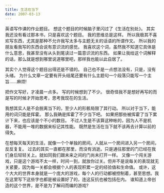 ```yaml
---
title: 生活在当下
date: 2007-03-13
---
```

英语写作课的作业题目。
想这个题目的时候脑子里闪过了《生活在别处》。
其实我还没有看过那本书，只是喜欢这个题目。
我的思维总是这样。
所以我极其不喜欢写东西，尤其是那种不允许我写太多与主题无关的话语的所谓作文。
所以我的朋友看我写的东西会说有意识流的感觉。
我喜欢这个词，虽然我不知道它具体是什么意思，我甚至没有从头到尾读过一篇意识流的东西。
如果让我给这个词解释的话，那么就是想到哪里说道哪里吧，那样我也能以此自居了。
 
其实个人觉得这个题目出得还是不错的。
自己也不是一点想法没有，只是，没有头绪。
为什么文章一定要有开头结尾还要有什么主题句一个段落只能写一个主旨……麻烦!
 
把作文写好，才凌晨一点多。
写的时候想到了不少。
很奇怪我不是想好再写的而是写的时候才开始思考，思考我现在的生活。
 
我想其实人是不会脱离当下的，至少人的形骸局限了其行动。
所以对于当下，能用的词只能是挥霍。
那么我确是挥霍了不少当下吧。
如果把那些被挥霍了当下累计下来，也应该是个不小的数目。
不过人生是不该算这种帐的，因为人不是机器，不能用一堆的数据来标记其性能。
既然是生活在当下就不该再去计算以前的得失。
 
在想每天每天的生活，就像一个个单独的房间。人就从一个房间进入另一个房间，反反复复。
过去的其实一直都在那里，而没有消逝。只是通往那里的门已经在我们身后轻轻关上。就如同我们跟未来之间的门尚未打开一样。
又像一个闯关游戏，只是这个游戏不太一样，时间一到，就放你过关。但并不是说每关的表现就无关紧要，因为每一关都会根据个人的表现积累一定的经验值和生命值。
或许，这个大大的世界本身就是一个庞大的游戏，每个人的行动都被控制着，甚至思想。我在这里写下这些字也都是被设置好了的，连这反抗也被包括在内。
谁知道上帝创造的这个世界，是不是为了解闷而编的游戏?